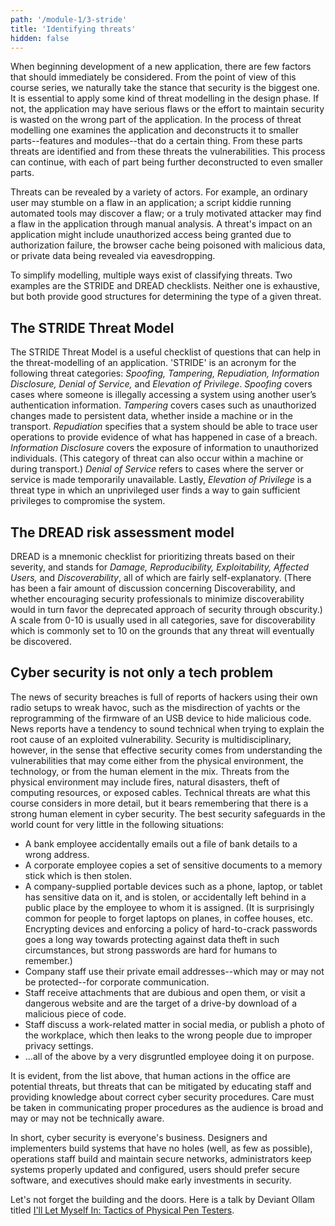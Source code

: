 ```yaml
---
path: '/module-1/3-stride'
title: 'Identifying threats'
hidden: false
---
```


When beginning development of a new application, there are few factors that
should immediately be considered. From the point of view of this course series,
we naturally take the stance that security is the biggest one. It is essential
to apply some kind of threat modelling in the design phase. If not, the
application may have serious flaws or the effort to maintain security is wasted
on the wrong part of the application. In the process of threat modelling one
examines the application and deconstructs it to smaller parts--features and
modules--that do a certain thing. From these parts threats are identified and
from these threats the vulnerabilities. This process can continue, with each of
part being further deconstructed to even smaller parts.

Threats can be revealed by a variety of actors. For example, an ordinary user
may stumble on a flaw in an application; a script kiddie running automated
tools may discover a flaw; or a truly motivated attacker may find a flaw in the
application through manual analysis. A threat's impact on an application might
include unauthorized access being granted due to authorization failure, the
browser cache being poisoned with malicious data, or private data being
revealed via eavesdropping.

To simplify modelling, multiple ways exist of classifying threats. Two examples
are the STRIDE and DREAD checklists. Neither one is exhaustive, but both
provide good structures for determining the type of a given threat.

## The STRIDE Threat Model

The STRIDE Threat Model is a useful checklist of questions that can help in the
threat-modelling of an application. 'STRIDE' is an acronym for the following
threat categories: *Spoofing, Tampering, Repudiation, Information Disclosure,
Denial of Service,* and *Elevation of Privilege*. *Spoofing* covers cases where
someone is illegally accessing a system using another user’s authentication
information. *Tampering* covers cases such as unauthorized changes made to
persistent data, whether inside a machine or in the transport. *Repudiation*
specifies that a system should be able to trace user operations to provide
evidence of what has happened in case of a breach. *Information Disclosure*
covers the exposure of information to unauthorized individuals. (This category
of threat can also occur within a machine or during transport.) *Denial of
Service* refers to cases where the server or service is made temporarily
unavailable. Lastly, *Elevation of Privilege* is a threat type in which an
unprivileged user finds a way to gain sufficient privileges to compromise the
system.

## The DREAD risk assessment model

DREAD is a mnemonic checklist for prioritizing threats based on their severity,
and stands for *Damage, Reproducibility, Exploitability, Affected Users,* and
*Discoverability*, all of which are fairly self-explanatory. (There has been a
fair amount of discussion concerning Discoverability, and whether encouraging
security professionals to minimize discoverability would in turn favor the
deprecated approach of security through obscurity.) A scale from 0-10 is
usually used in all categories, save for discoverability which is commonly set
to 10 on the grounds that any threat will eventually be discovered.


## Cyber security is not only a tech problem


The news of security breaches is full of reports of hackers using their own
radio setups to wreak havoc, such as the misdirection of yachts or the
reprogramming of the firmware of an USB device to hide malicious code. News
reports have a tendency to sound technical when trying to explain the root
cause of an exploited vulnerability. Security is multidisciplinary, however, in
the sense that effective security comes from understanding the vulnerabilities
that may come either from the physical environment, the technology, or from the
human element in the mix. Threats from the physical environment may include
fires, natural disasters, theft of computing resources, or exposed cables.
Technical threats are what this course considers in more detail, but it bears
remembering that there is a strong human element in cyber security. The best
security safeguards in the world count for very little in the following
situations:

- A bank employee accidentally emails out a file of bank details to a wrong address.
- A corporate employee copies a set of sensitive documents to a memory stick which is then stolen.
- A company-supplied portable devices such as a phone, laptop, or tablet has sensitive data on it, and is stolen, or accidentally left behind in a public place by the employee to whom it is assigned. (It is surprisingly common for people to forget laptops on planes, in coffee houses, etc. Encrypting devices and enforcing a policy of hard-to-crack passwords goes a long way towards protecting against data theft in such circumstances, but strong passwords are hard for humans to remember.)
- Company staff use their private email addresses--which may or may not be protected--for corporate communication.
- Staff receive attachments that are dubious and open them, or visit a dangerous website and are the target of a drive-by download of a malicious piece of code.
- Staff discuss a work-related matter in social media, or publish a photo of the workplace, which then leaks to the wrong people due to improper privacy settings.
- ...all of the above by a very disgruntled employee doing it on purpose.

It is evident, from the list above, that human actions in the office are potential threats, but threats that can be mitigated by educating staff and providing knowledge about correct cyber security procedures. Care must be taken in communicating proper procedures as the audience is broad and may or may not be technically aware.

In short, cyber security is everyone's business. Designers and implementers build systems that have no holes (well, as few as possible), operations staff build and maintain secure networks, administrators keep systems properly updated and configured, users should prefer secure software, and executives should make early investments in security.

<text-box variant="emph" name="Physical attacks">

Let's not forget the building and the doors. Here is a talk by Deviant Ollam
titled [I'll Let Myself In: Tactics of Physical Pen Testers](https://www.youtube.com/watch?v=rnmcRTnTNC8).

</text-box>



<quiz id="7195aac5-b3ba-5cca-96a2-88fce1aa37a2"></quiz>
